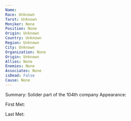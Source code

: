 ```yaml
---
Name: 
Race: Unknown
Tarot: Unknown
Moniker: None
Position: None
Origin: Unknown
Country: Unknown
Region: Unknown
City: Unknown
Organization: None
Origin: Unknown
Allies: None
Enemies: None
Associates: None
isDead: False
Cause: None
---
```

Summary: 
Solider part of the 104th company
Appearance: 

First Met: 

Last Met: 

